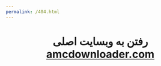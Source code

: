 ```yaml
---
permalink: /404.html
---
```



<h1 style="text-align: center;"><strong>رفتن به وبسایت اصلی <a href="https://amcdownloader.com/">amcdownloader.com</a></strong></h1>
